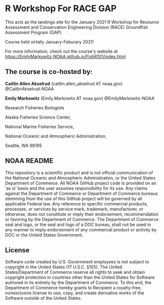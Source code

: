 # R Workshop For RACE GAP

This acts as the landings site for the January 2021 R Workshop for Resource Assessment and Conservation Engineering Division (RACE) Groundfish Assessment Program (GAP).

Course held virtally January-Feburary 2021!

For more information, check out the course's website at https://EmilyMarkowitz-NOAA.github.io/FishR101/index.html

## The course is co-hosted by:

**Caitlin Allen Akselrud** (caitlin.allen_akselrud AT noaa.gov) @CaitlinAkselrud-NOAA

**Emily Markowitz** (Emily.Markowitz AT noaa.gov) @EmilyMarkowitz-NOAA

Research Fisheries Biologists

Alaska Fisheries Science Center, 

National Marine Fisheries Service, 

National Oceanic and Atmospheric Administration,

Seattle, WA 98195


## NOAA README

This repository is a scientific product and is not official communication of the National Oceanic and Atmospheric Administration, or the United States Department of Commerce. All NOAA GitHub project code is provided on an ‘as is’ basis and the user assumes responsibility for its use. Any claims against the Department of Commerce or Department of Commerce bureaus stemming from the use of this GitHub project will be governed by all applicable Federal law. Any reference to specific commercial products, processes, or services by service mark, trademark, manufacturer, or otherwise, does not constitute or imply their endorsement, recommendation or favoring by the Department of Commerce. The Department of Commerce seal and logo, or the seal and logo of a DOC bureau, shall not be used in any manner to imply endorsement of any commercial product or activity by DOC or the United States Government.

## License

Software code created by U.S. Government employees is not subject to copyright in the United States (17 U.S.C. §105). The United States/Department of Commerce reserve all rights to seek and obtain copyright protection in countries other than the United States for Software authored in its entirety by the Department of Commerce. To this end, the Department of Commerce hereby grants to Recipient a royalty-free, nonexclusive license to use, copy, and create derivative works of the Software outside of the United States.

